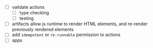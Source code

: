 - [ ] validate actions
  - [ ] type checking
  - [ ] testing
- [ ] artifacts
  allow js runtime to render HTML elements, and re-render previously rendered elements
-[ ] add `idempotent` or `re-runnable` permission to actions
-[ ] apps